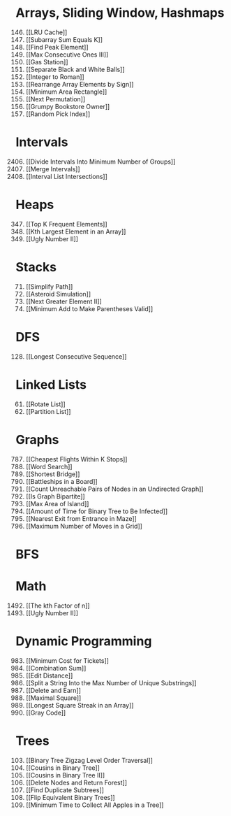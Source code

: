 
# Arrays, Sliding Window, Hashmaps

146. [[LRU Cache]]
560. [[Subarray Sum Equals K]]
162. [[Find Peak Element]]
1004. [[Max Consecutive Ones III]]
134. [[Gas Station]]
2938. [[Separate Black and White Balls]]
12. [[Integer to Roman]]
2149. [[Rearrange Array Elements by Sign]]
939. [[Minimum Area Rectangle]]
31. [[Next Permutation]]
1052. [[Grumpy Bookstore Owner]]
398. [[Random Pick Index]]

# Intervals

2406. [[Divide Intervals Into Minimum Number of Groups]]
56. [[Merge Intervals]]
986. [[Interval List Intersections]]

# Heaps

347. [[Top K Frequent Elements]]
215. [[Kth Largest Element in an Array]]
264. [[Ugly Number II]]

# Stacks

71. [[Simplify Path]]
735. [[Asteroid Simulation]]
503. [[Next Greater Element II]]
921. [[Minimum Add to Make Parentheses Valid]]

# DFS

128. [[Longest Consecutive Sequence]]
# Linked Lists

61. [[Rotate List]]
86. [[Partition List]]
# Graphs

787. [[Cheapest Flights Within K Stops]]
79. [[Word Search]]
934. [[Shortest Bridge]]
419. [[Battleships in a Board]]
2316. [[Count Unreachable Pairs of Nodes in an Undirected Graph]]
785. [[Is Graph Bipartite]]
695. [[Max Area of Island]]
2385. [[Amount of Time for Binary Tree to Be Infected]]
1962. [[Nearest Exit from Entrance in Maze]]
2684. [[Maximum Number of Moves in a Grid]]
# BFS

# Math

1492. [[The kth Factor of n]]
264. [[Ugly Number II]]

# Dynamic Programming

983. [[Minimum Cost for Tickets]]
39. [[Combination Sum]]
72. [[Edit Distance]]
1593. [[Split a String Into the Max Number of Unique Substrings]]
740. [[Delete and Earn]]
221. [[Maximal Square]]
2501. [[Longest Square Streak in an Array]]
89. [[Gray Code]]

# Trees

103. [[Binary Tree Zigzag Level Order Traversal]]
993. [[Cousins in Binary Tree]]
2641. [[Cousins in Binary Tree II]]
1110. [[Delete Nodes and Return Forest]]
652. [[Find Duplicate Subtrees]]
951. [[Flip Equivalent Binary Trees]]
1443. [[Minimum Time to Collect All Apples in a Tree]]